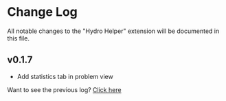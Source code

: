 # Change Log

All notable changes to the "Hydro Helper" extension will be documented in this file.

## v0.1.7

- Add statistics tab in problem view

Want to see the previous log? [Click here](https://github.com/langningchen/hydro-helper/commits/main/CHANGELOG.md)
